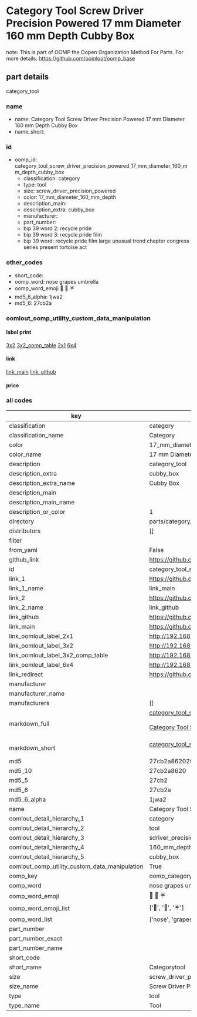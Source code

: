 # Category Tool Screw Driver Precision Powered 17 mm Diameter 160 mm Depth Cubby Box  

note: This is part of OOMP the Oopen Organization Method For Parts. For more details: https://github.com/oomlout/oomp_base

##  part details
  



category_tool



### name
* name: Category Tool Screw Driver Precision Powered 17 mm Diameter 160 mm Depth Cubby Box
* name_short: 
### id
* oomp_id: category_tool_screw_driver_precision_powered_17_mm_diameter_160_mm_depth_cubby_box
  * classification: category
  * type: tool
  * size: screw_driver_precision_powered
  * color: 17_mm_diameter_160_mm_depth
  * description_main: 
  * description_extra: cubby_box
  * manufacturer: 
  * part_number: 
  * bip 39 word 2: recycle pride
  * bip 39 word 3: recycle pride film
  * bip 39 word: recycle pride film large unusual trend chapter congress series present tortoise act

### other_codes
* short_code: 
* oomp_word: nose grapes umbrella
* oomp_word_emoji :nose: :grapes: :umbrella:
* md5_6_alpha: 1jwa2
* md5_6: 27cb2a






### oomlout_oomp_utility_custom_data_manipulation
#### label print
[3x2](http://192.168.1.245:1112/?label=oomp%201jwa2)
[3x2_oomp_table](http://192.168.1.108:1112/?label=oomp%201jwa2)
[2x1](http://192.168.1.242:1112/?label=oomp%201jwa2)
[6x4](http://192.168.1.55:1112/?label=oomp%201jwa2)    

#### link

[link_main](https://github.com/oomlout/oomlout_oomp_version_1_messy/tree/main/parts/category_tool_screw_driver_precision_powered_17_mm_diameter_160_mm_depth_cubby_box) [link_github](https://github.com/oomlout/oomlout_oomp_version_1_messy/tree/main/parts/category_tool_screw_driver_precision_powered_17_mm_diameter_160_mm_depth_cubby_box)                             

#### price







### all codes 
| key | value |  
| --- | --- |  
| classification | category |  
| classification_name | Category |  
| color | 17_mm_diameter_160_mm_depth |  
| color_name | 17 mm Diameter 160 mm Depth |  
| description | category_tool |  
| description_extra | cubby_box |  
| description_extra_name | Cubby Box |  
| description_main |  |  
| description_main_name |  |  
| description_or_color | 1  |  
| directory | parts/category_tool_screw_driver_precision_powered_17_mm_diameter_160_mm_depth_cubby_box |  
| distributors | [] |  
| filter |  |  
| from_yaml | False |  
| github_link | https://github.com/oomlout/oomlout_oomp_part_src/tree/main/parts/category_tool_screw_driver_precision_powered_17_mm_diameter_160_mm_depth_cubby_box |  
| id | category_tool_screw_driver_precision_powered_17_mm_diameter_160_mm_depth_cubby_box |  
| link_1 | https://github.com/oomlout/oomlout_oomp_version_1_messy/tree/main/parts/category_tool_screw_driver_precision_powered_17_mm_diameter_160_mm_depth_cubby_box |  
| link_1_name | link_main |  
| link_2 | https://github.com/oomlout/oomlout_oomp_version_1_messy/tree/main/parts/category_tool_screw_driver_precision_powered_17_mm_diameter_160_mm_depth_cubby_box |  
| link_2_name | link_github |  
| link_github | https://github.com/oomlout/oomlout_oomp_version_1_messy/tree/main/parts/category_tool_screw_driver_precision_powered_17_mm_diameter_160_mm_depth_cubby_box |  
| link_main | https://github.com/oomlout/oomlout_oomp_version_1_messy/tree/main/parts/category_tool_screw_driver_precision_powered_17_mm_diameter_160_mm_depth_cubby_box |  
| link_oomlout_label_2x1 | http://192.168.1.242:1112/?label=oomp%201jwa2 |  
| link_oomlout_label_3x2 | http://192.168.1.245:1112/?label=oomp%201jwa2 |  
| link_oomlout_label_3x2_oomp_table | http://192.168.1.108:1112/?label=oomp%201jwa2 |  
| link_oomlout_label_6x4 | http://192.168.1.55:1112/?label=oomp%201jwa2 |  
| link_redirect | https://github.com/oomlout/oomlout_oomp_version_1_messy/tree/main/parts/category_tool_screw_driver_precision_powered_17_mm_diameter_160_mm_depth_cubby_box |  
| manufacturer |  |  
| manufacturer_name |  |  
| manufacturers | [] |  
| markdown_full | [category_tool_screw_driver_precision_powered_17_mm_diameter_160_mm_depth_cubby_box](none)<br>[](none)<br>[Category Tool Screw Driver Precision Powered 17 Mm Diameter 160 Mm Depth Cubby Box](none)<br><br> |  
| markdown_short | [category_tool_screw_driver_precision_powered_17_mm_diameter_160_mm_depth_cubby_box](none)<br><br> |  
| md5 | 27cb2a86202f04cfa07727d2acaaa59f |  
| md5_10 | 27cb2a8620 |  
| md5_5 | 27cb2 |  
| md5_6 | 27cb2a |  
| md5_6_alpha | 1jwa2 |  
| name | Category Tool Screw Driver Precision Powered 17 mm Diameter 160 mm Depth Cubby Box |  
| oomlout_detail_hierarchy_1 | category |  
| oomlout_detail_hierarchy_2 | tool |  
| oomlout_detail_hierarchy_3 | sdriver_precision_powered |  
| oomlout_detail_hierarchy_4 | 160_mm_depth |  
| oomlout_detail_hierarchy_5 | cubby_box |  
| oomlout_oomp_utility_custom_data_manipulation | True |  
| oomp_key | oomp_category_tool_screw_driver_precision_powered_17_mm_diameter_160_mm_depth_cubby_box |  
| oomp_word | nose grapes umbrella |  
| oomp_word_emoji | :nose: :grapes: :umbrella: |  
| oomp_word_emoji_list | [':nose:', ':grapes:', ':umbrella:'] |  
| oomp_word_list | ['nose', 'grapes', 'umbrella'] |  
| part_number |  |  
| part_number_exact |  |  
| part_number_name |  |  
| short_code |  |  
| short_name | Categorytool |  
| size | screw_driver_precision_powered |  
| size_name | Screw Driver Precision Powered |  
| type | tool |  
| type_name | Tool |  
